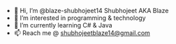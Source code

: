 - 👋 Hi, I’m @blaze-shubhojeet14 Shubhojeet AKA Blaze
- 👀 I’m interested in programming & technology
- 🌱 I’m currently learning C# & Java
- 📫 Reach me @ shubhojeetblaze14@gmail.com

<!---
blaze-shubhojeet14/blaze-shubhojeet14 is a ✨ special ✨ repository because its `README.md` (this file) appears on your GitHub profile.
You can click the Preview link to take a look at your changes.
--->
